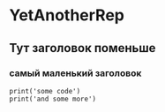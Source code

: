 # YetAnotherRep
## Тут заголовок поменьше
### самый маленький заголовок
```
print('some code')
print('and some more')
```
